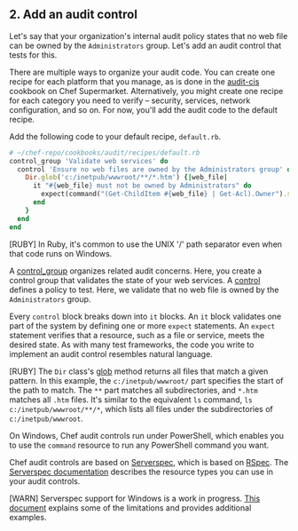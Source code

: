 ## 2. Add an audit control

Let's say that your organization's internal audit policy states that no web file can be owned by the `Administrators` group. Let's add an audit control that tests for this.

There are multiple ways to organize your audit code. You can create one recipe for each platform that you manage, as is done in the [audit-cis](https://supermarket.chef.io/cookbooks/audit-cis) cookbook on Chef Supermarket. Alternatively, you might create one recipe for each category you need to verify &ndash; security, services, network configuration, and so on. For now, you'll add the audit code to the default recipe.

Add the following code to your default recipe, <code class="file-path">default.rb</code>.

```ruby
# ~/chef-repo/cookbooks/audit/recipes/default.rb
control_group 'Validate web services' do
  control 'Ensure no web files are owned by the Administrators group' do
    Dir.glob('c:/inetpub/wwwroot/**/*.htm') {|web_file|
      it "#{web_file} must not be owned by Administrators" do
        expect(command("(Get-ChildItem #{web_file} | Get-Acl).Owner").stdout).to_not match(/Administrators$/)
      end
    }
  end
end
```

[RUBY] In Ruby, it's common to use the UNIX '/' path separator even when that code runs on Windows.

A [control_group](https://docs.chef.io/dsl_recipe.html#control-group) organizes related audit concerns. Here, you create a control group that validates the state of your web services. A [control](https://docs.chef.io/dsl_recipe.html#control) defines a policy to test. Here, we validate that no web file is owned by the `Administrators` group.

Every `control` block breaks down into `it` blocks. An `it` block validates one part of the system by defining one or more `expect` statements. An `expect` statement verifies that a resource, such as a file or service, meets the desired state. As with many test frameworks, the code you write to implement an audit control resembles natural language.

[RUBY] The `Dir` class's [glob](http://ruby-doc.org/core-2.2.0/Dir.html#method-c-glob) method returns all files that match a given pattern. In this example, the `c:/inetpub/wwwroot/` part specifies the start of the path to match. The `**` part matches all subdirectories, and `*.htm` matches all <code class="file-path">.htm</code> files. It's similar to the equivalent `ls` command, `ls c:/inetpub/wwwroot/**/*`, which lists all files under the subdirectories of <code class="file-path">c:/inetpub/wwwroot</code>.

On Windows, Chef audit controls run under PowerShell, which enables you to use the `command` resource to run any PowerShell command you want.

Chef audit controls are based on [Serverspec](http://serverspec.org), which is based on [RSpec](http://rspec.info). The [Serverspec documentation](http://serverspec.org/resource_types.html) describes the resource types you can use in your audit controls.

[WARN] Serverspec support for Windows is a work in progress. [This document](https://github.com/mizzy/serverspec/blob/master/WINDOWS_SUPPORT.md) explains some of the limitations and provides additional examples.
